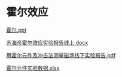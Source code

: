 # 霍尔效应

[霍尔.ppt](霍尔.ppt)

[苏海彦霍尔效应实验报告线上.docx](苏海彦霍尔效应实验报告.docx)

[用霍尔元件及冲击法测量磁场线下实验报告.pdf](用霍尔元件及冲击法测量磁场.pdf)

[霍尔元件实验数据.xlsx](霍尔元件实验数据.xlsx)
